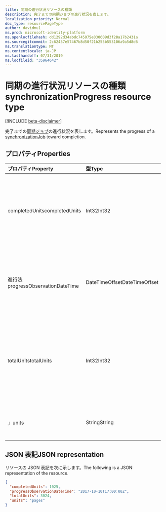 ```yaml
---
title: 同期の進行状況リソースの種類
description: 完了までの同期ジョブの進行状況を表します。
localization_priority: Normal
doc_type: resourcePageType
author: davidmu1
ms.prod: microsoft-identity-platform
ms.openlocfilehash: dd1292d34abdc745075e030609d3f28a17b2431a
ms.sourcegitcommit: 2c62457e57467b8d50f21b255b553106a9a5d8d6
ms.translationtype: MT
ms.contentlocale: ja-JP
ms.lasthandoff: 07/31/2019
ms.locfileid: "35964642"
---
```

# <a name="synchronizationprogress-resource-type"></a><span data-ttu-id="a9594-103">同期の進行状況リソースの種類</span><span class="sxs-lookup"><span data-stu-id="a9594-103">synchronizationProgress resource type</span></span>

[!INCLUDE [beta-disclaimer](../../includes/beta-disclaimer.md)]

<span data-ttu-id="a9594-104">完了までの[同期ジョブ](synchronization-synchronizationjob.md)の進行状況を表します。</span><span class="sxs-lookup"><span data-stu-id="a9594-104">Represents the progress of a [synchronizationJob](synchronization-synchronizationjob.md) toward completion.</span></span>

## <a name="properties"></a><span data-ttu-id="a9594-105">プロパティ</span><span class="sxs-lookup"><span data-stu-id="a9594-105">Properties</span></span>

| <span data-ttu-id="a9594-106">プロパティ</span><span class="sxs-lookup"><span data-stu-id="a9594-106">Property</span></span>                              | <span data-ttu-id="a9594-107">型</span><span class="sxs-lookup"><span data-stu-id="a9594-107">Type</span></span>      | <span data-ttu-id="a9594-108">説明</span><span class="sxs-lookup"><span data-stu-id="a9594-108">Description</span></span>    |
|:--------------------------------------|:----------|:---------------|
|<span data-ttu-id="a9594-109">completedUnits</span><span class="sxs-lookup"><span data-stu-id="a9594-109">completedUnits</span></span>|<span data-ttu-id="a9594-110">Int32</span><span class="sxs-lookup"><span data-stu-id="a9594-110">Int32</span></span>|<span data-ttu-id="a9594-111">進行状況の比率の分子。既に処理されている変更の単位数。</span><span class="sxs-lookup"><span data-stu-id="a9594-111">The numerator of a progress ratio; the number of units of changes already processed.</span></span>|
|<span data-ttu-id="a9594-112">進行法</span><span class="sxs-lookup"><span data-stu-id="a9594-112">progressObservationDateTime</span></span>|<span data-ttu-id="a9594-113">DateTimeOffset</span><span class="sxs-lookup"><span data-stu-id="a9594-113">DateTimeOffset</span></span>|<span data-ttu-id="a9594-114">進行状況の監視時間 (分単位で UTC からのオフセット)。</span><span class="sxs-lookup"><span data-stu-id="a9594-114">The time of a progress observation as an offset in minutes from UTC.</span></span>|
|<span data-ttu-id="a9594-115">totalUnits</span><span class="sxs-lookup"><span data-stu-id="a9594-115">totalUnits</span></span>|<span data-ttu-id="a9594-116">Int32</span><span class="sxs-lookup"><span data-stu-id="a9594-116">Int32</span></span>|<span data-ttu-id="a9594-117">進行状況の比率の分母。同期を実行するために処理される変更の単位数。</span><span class="sxs-lookup"><span data-stu-id="a9594-117">The denominator of a progress ratio; a number of units of changes to be processed to accomplish synchronization.</span></span>|
|<span data-ttu-id="a9594-118">」</span><span class="sxs-lookup"><span data-stu-id="a9594-118">units</span></span>|<span data-ttu-id="a9594-119">String</span><span class="sxs-lookup"><span data-stu-id="a9594-119">String</span></span>|<span data-ttu-id="a9594-120">単位の説明 (省略可能)。</span><span class="sxs-lookup"><span data-stu-id="a9594-120">An optional description of the units.</span></span>|

<!-- The troubleshootingUrl property is missing a description -->

## <a name="json-representation"></a><span data-ttu-id="a9594-121">JSON 表記</span><span class="sxs-lookup"><span data-stu-id="a9594-121">JSON representation</span></span>

<span data-ttu-id="a9594-122">リソースの JSON 表記を次に示します。</span><span class="sxs-lookup"><span data-stu-id="a9594-122">The following is a JSON representation of the resource.</span></span>

<!-- {
  "blockType": "resource",
  "optionalProperties": [

  ],
  "@odata.type": "microsoft.graph.synchronizationProgress"
}-->

```json
{
  "completedUnits": 1025,
  "progressObservationDateTime": "2017-10-10T17:00:00Z",
  "totalUnits": 3024,
  "units": "pages"
}

```

<!-- uuid: 15571993-7e2f-4842-84d5-01ceb67cdc05
20185-08-14 22:30:00 UTC -->
<!--
{
  "type": "#page.annotation",
  "description": "synchronizationProcess resource",
  "keywords": "",
  "section": "documentation",
  "tocPath": "",
  "suppressions": []
}
-->
